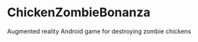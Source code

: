 ChickenZombieBonanza
====================

Augmented reality Android game for destroying zombie chickens
